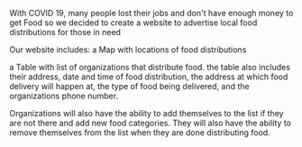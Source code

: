 With COVID 19, many people lost their jobs and don't have enough money to get Food
so we decided to create a website to advertise local food distributions for those in need

Our website includes:
a Map with locations of food distributions 


a Table with list of organizations that distribute food.
the table also includes their address, date and time of food distribution, the address at which food 
delivery will happen at,
the type of food being delivered, and the organizations phone number.

Organizations will also have the ability to add themselves to the list if they are not there and 
add new food categories. They will also have the ability to remove themselves from the list when they
are done distributing food.
